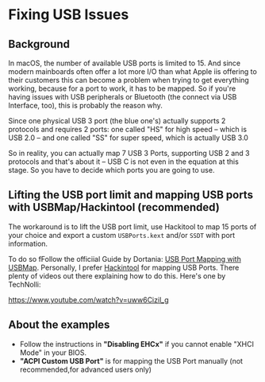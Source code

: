 # Fixing USB Issues

## Background

In macOS, the number of available USB ports is limited to 15. And since modern mainboards often offer a lot more I/O than what Apple iis offering to their customers this can become a problem when trying to get everything working, because for a port to work, it has to be mapped. So if you're having issues with USB peripherals or Bluetooth (the connect via USB Interface, too), this is probably the reason why.

Since one physical USB 3 port (the blue one's) actually supports 2 protocols and requires 2 ports: one called "HS" for high speed – which is USB 2.0 – and one called "SS" for super speed, which is actually USB 3.0 

So in reality, you can actually map 7 USB 3 Ports, supporting USB 2 and 3 protocols and that's about it – USB C is not even in the equation at this stage. So you have to decide which ports you are going to use.

## Lifting the USB port limit and mapping USB ports with USBMap/Hackintool (recommended)
 
The workaround is to lift the USB port limit, use Hackitool to map 15 ports of your choice and export a custom `USBPorts.kext` and/or `SSDT` with port information. 

To do so fFollow the officiial Guide by Dortania: [USB Port Mapping with USBMap](https://dortania.github.io/OpenCore-Post-Install/usb/system-preparation.html). Personally, I prefer [Hackintool](https://github.com/headkaze/Hackintool) for mapping USB Ports. There plenty of videos out there explaining how to do this. Here's one by TechNolli:

https://www.youtube.com/watch?v=uww6Cizil_g

## About the examples

* Follow the instructions in **"Disabling EHCx"** if you cannot enable "XHCI Mode" in your BIOS.
* **"ACPI Custom USB Port"** is for mapping the USB Port manually (not recommended,for advanced users only)
